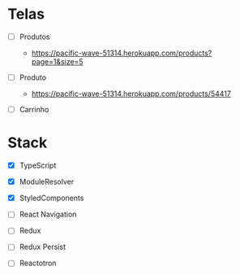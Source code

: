 

# Telas
- [ ] Produtos
  -  https://pacific-wave-51314.herokuapp.com/products?page=1&size=5
- [ ] Produto
  - https://pacific-wave-51314.herokuapp.com/products/54417  
- [ ] Carrinho
  

# Stack
- [x] TypeScript
- [x] ModuleResolver
- [x] StyledComponents
- [ ] React Navigation
- [ ] Redux
- [ ] Redux Persist
- [ ] Reactotron


